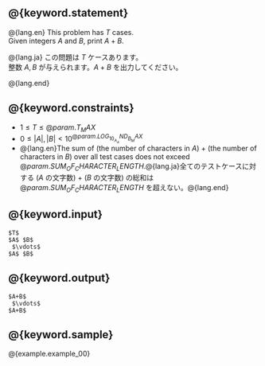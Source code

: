 ## @{keyword.statement}

@{lang.en}
This problem has $T$ cases.  
Given integers $A$ and $B$, print $A+B$. 

@{lang.ja}
この問題は $T$ ケースあります。  
整数 $A, B$ が与えられます。$A+B$ を出力してください。

@{lang.end}

## @{keyword.constraints}

- $1 \leq T \leq @{param.T_MAX}$
- $0 \leq |A|, |B| < 10^{@{param.LOG_10_A_AND_B_MAX}}$
- @{lang.en}The sum of (the number of characters in $A$) $+$ (the number of characters in $B$) over all test cases does not exceed $@{param.SUM_OF_CHARACTER_LENGTH}$.@{lang.ja}全てのテストケースに対する ($A$ の文字数) $+$ ($B$ の文字数) の総和は $@{param.SUM_OF_CHARACTER_LENGTH}$ を超えない。@{lang.end}

## @{keyword.input}

```
$T$
$A$ $B$
 $\vdots$
$A$ $B$
```

## @{keyword.output}

```
$A+B$
 $\vdots$
$A+B$
```

## @{keyword.sample}

@{example.example_00}
